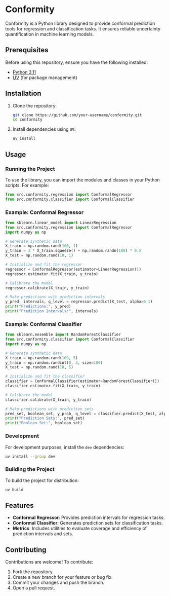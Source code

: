 # Conformity

Conformity is a Python library designed to provide conformal prediction tools for regression and classification tasks. It ensures reliable uncertainty quantification in machine learning models.

## Prerequisites

Before using this repository, ensure you have the following installed:
- [Python 3.11](https://www.python.org/downloads/)
- [UV](https://uv.pm/) (for package management)

## Installation

1. Clone the repository:
   ```bash
   git clone https://github.com/your-username/conformity.git
   cd conformity
   ```

2. Install dependencies using `UV`:
   ```bash
   uv install
   ```

## Usage

### Running the Project
To use the library, you can import the modules and classes in your Python scripts. For example:
```python
from src.conformity.regression import ConformalRegressor
from src.conformity.classifier import ConformalClassifier
```

### Example: Conformal Regressor
```python
from sklearn.linear_model import LinearRegression
from src.conformity.regression import ConformalRegressor
import numpy as np

# Generate synthetic data
X_train = np.random.rand(100, 1)
y_train = 3 * X_train.squeeze() + np.random.randn(100) * 0.5
X_test = np.random.rand(10, 1)

# Initialize and fit the regressor
regressor = ConformalRegressor(estimator=LinearRegression())
regressor.estimator.fit(X_train, y_train)

# Calibrate the model
regressor.calibrate(X_train, y_train)

# Make predictions with prediction intervals
y_pred, intervals, q_level = regressor.predict(X_test, alpha=0.1)
print("Predictions:", y_pred)
print("Prediction Intervals:", intervals)
```

### Example: Conformal Classifier
```python
from sklearn.ensemble import RandomForestClassifier
from src.conformity.classifier import ConformalClassifier
import numpy as np

# Generate synthetic data
X_train = np.random.rand(100, 5)
y_train = np.random.randint(0, 3, size=100)
X_test = np.random.rand(10, 5)

# Initialize and fit the classifier
classifier = ConformalClassifier(estimator=RandomForestClassifier())
classifier.estimator.fit(X_train, y_train)

# Calibrate the model
classifier.calibrate(X_train, y_train)

# Make predictions with prediction sets
pred_set, boolean_set, y_prob, q_level = classifier.predict(X_test, alpha=0.1)
print("Prediction Sets:", pred_set)
print("Boolean Set:", boolean_set)
```

### Development
For development purposes, install the `dev` dependencies:
```bash
uv install --group dev
```

### Building the Project
To build the project for distribution:
```bash
uv build
```

## Features

- **Conformal Regressor**: Provides prediction intervals for regression tasks.
- **Conformal Classifier**: Generates prediction sets for classification tasks.
- **Metrics**: Includes utilities to evaluate coverage and efficiency of prediction intervals and sets.

## Contributing

Contributions are welcome! To contribute:
1. Fork the repository.
2. Create a new branch for your feature or bug fix.
3. Commit your changes and push the branch.
4. Open a pull request.
